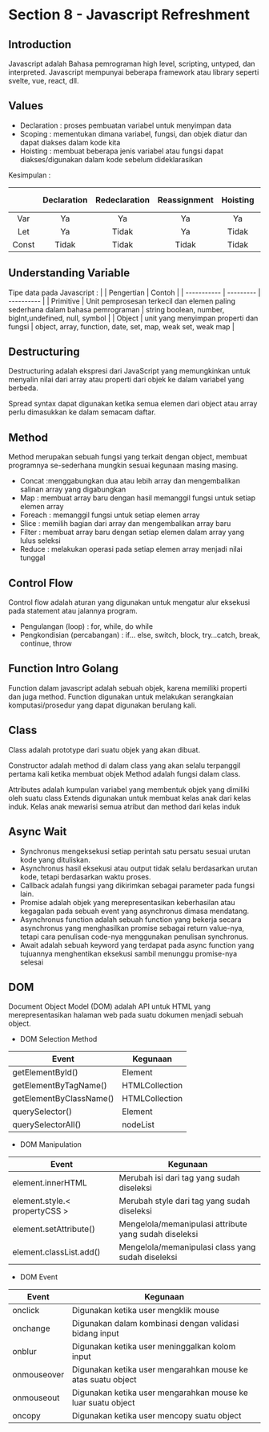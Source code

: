 # Section 8 - Javascript Refreshment
## Introduction
Javascript adalah Bahasa pemrograman high level, scripting, untyped, dan interpreted. Javascript mempunyai beberapa framework atau library seperti svelte, vue, react, dll.

## Values
* Declaration : proses pembuatan variabel untuk menyimpan data
* Scoping : mementukan dimana variabel, fungsi, dan objek diatur dan dapat diakses dalam kode kita
* Hoisting : membuat beberapa jenis variabel atau fungsi dapat diakses/digunakan dalam kode sebelum dideklarasikan

Kesimpulan :

| | Declaration | Redeclaration | Reassignment | Hoisting | Global Scope | Function Scope | Block Scope |
| :-----------: | :---------: | :----------: | :-----------: | :---------: | :----------: | :-----------: | :---------: |
| Var | Ya | Ya | Ya | Ya | Ya | Tidak | Ya |
| Let | Ya | Tidak | Ya | Tidak | Ya | Tidak | Tidak |
| Const | Tidak | Tidak | Tidak | Tidak | Ya | Tidak | Tidak |

## Understanding Variable
Tipe data pada Javascript :
| | Pengertian | Contoh |
| ----------- | --------- | ---------- |
| Primitive | Unit pemprosesan terkecil dan elemen paling sederhana dalam bahasa pemrograman | string boolean, number, bigInt,undefined, null, symbol |
| Object | unit yang menyimpan properti dan fungsi | object, array, function, date, set, map, weak set, weak map |

## Destructuring
Destructuring adalah ekspresi dari JavaScript yang memungkinkan untuk menyalin nilai dari array atau properti dari objek ke dalam variabel yang berbeda.

Spread syntax dapat digunakan ketika semua elemen dari object atau array perlu dimasukkan ke dalam semacam daftar.

## Method
Method merupakan sebuah fungsi yang terkait dengan object, membuat programnya se-sederhana mungkin sesuai kegunaan masing masing.
* Concat :menggabungkan dua atau lebih array dan mengembalikan salinan array yang digabungkan
* Map : membuat array baru dengan hasil memanggil fungsi untuk setiap elemen array
* Foreach : memanggil fungsi untuk setiap elemen array
* Slice : memilih bagian dari array dan mengembalikan array baru
* Filter : membuat array baru dengan setiap elemen dalam array yang lulus seleksi
* Reduce : melakukan operasi pada setiap elemen array menjadi nilai tunggal

## Control Flow
Control flow adalah aturan yang digunakan untuk mengatur alur eksekusi pada statement atau jalannya program.
* Pengulangan (loop) : for, while, do while
* Pengkondisian (percabangan) : if… else, switch, block, try…catch, break, continue, throw

## Function Intro Golang
Function dalam javascript adalah sebuah objek, karena memiliki properti dan juga method. Function digunakan untuk melakukan serangkaian komputasi/prosedur yang dapat digunakan berulang kali.

## Class
Class adalah prototype dari suatu objek yang akan dibuat.

Constructor adalah method di dalam class yang akan selalu terpanggil pertama kali ketika membuat objek
Method adalah fungsi dalam class.

Attributes adalah kumpulan variabel yang membentuk objek yang dimiliki oleh suatu class
Extends digunakan untuk membuat kelas anak dari kelas induk. Kelas anak mewarisi semua atribut dan method dari kelas induk

## Async Wait
* Synchronus mengeksekusi setiap perintah satu persatu sesuai urutan kode yang dituliskan.
* Asynchronus hasil eksekusi atau output tidak selalu berdasarkan urutan kode, tetapi berdasarkan waktu proses.
* Callback adalah fungsi yang dikirimkan sebagai parameter pada fungsi lain.
* Promise adalah objek yang merepresentasikan keberhasilan atau kegagalan pada sebuah event yang asynchronus dimasa mendatang.
* Asynchronus function adalah sebuah function yang bekerja secara asynchronus yang menghasilkan promise sebagai return value-nya, tetapi cara penulisan code-nya menggunakan penulisan synchronus.
* Await adalah sebuah keyword yang terdapat pada async function yang tujuannya menghentikan eksekusi sambil menunggu promise-nya selesai

## DOM
Document Object Model (DOM) adalah API untuk HTML yang merepresentasikan halaman web pada suatu dokumen menjadi sebuah object.
* DOM Selection Method

| Event | Kegunaan |
| ----------- | --------- |
| getElementById() | Element |
| getElementByTagName() | HTMLCollection |
| getElementByClassName() | HTMLCollection |
| querySelector() | Element |
| querySelectorAll() | nodeList |

* DOM Manipulation

| Event | Kegunaan |
| ----------- | --------- |
| element.innerHTML | Merubah isi dari tag yang sudah diseleksi |
| element.style.< propertyCSS > | Merubah style dari tag yang sudah diseleksi |
| element.setAttribute() | Mengelola/memanipulasi attribute yang sudah diseleksi |
| element.classList.add() | Mengelola/memanipulasi class yang sudah diseleksi |

* DOM Event

| Event | Kegunaan |
| ----------- | --------- |
| onclick | Digunakan ketika user mengklik mouse |
| onchange | Digunakan dalam kombinasi dengan validasi bidang input |
| onblur | Digunakan ketika user meninggalkan kolom input |
| onmouseover | Digunakan ketika user mengarahkan mouse ke atas suatu object |
| onmouseout | Digunakan ketika user mengarahkan mouse ke luar suatu object |
| oncopy | Digunakan ketika user mencopy suatu object |
